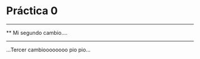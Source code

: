 # Práctica 0

***********************
**  Mi segundo cambio....
*************************

...Tercer cambioooooooo pio pio...